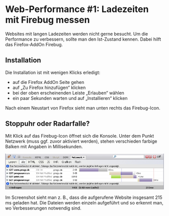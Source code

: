 Web-Performance #1: Ladezeiten mit Firebug messen
==========

Websites mit langen Ladezeiten werden nicht gerne besucht. Um die Performance zu verbessern, sollte man den
Ist-Zustand kennen. Dabei hilft das Firefox-AddOn Firebug.

Installation
-------------

Die Installation ist mit wenigen Klicks erledigt:
- auf die Firefox AddOn Seite gehen
- auf „Zu Firefox hinzufügen“ klicken
- bei der oben erscheinenden Leiste „Erlauben“ wählen
- ein paar Sekunden warten und auf „Installieren“ klicken

Nach einem Neustart von Firefox sieht man unten rechts das Firebug-Icon.

Stoppuhr oder Radarfalle?
-------------

Mit Klick auf das Firebug-Icon öffnet sich die Konsole.
Unter dem Punkt Netzwerk (muss ggf. zuvor aktiviert werden), stehen verschieden farbige Balken mit Angaben in
Millisekunden.

![Screenshot](https://github.com/progsource/progsource/raw/master/blog/web_performance_1/web_performance_001_screen.jpg)

Im Screenshot sieht man z. B., dass die aufgerufene Website insgesamt 215 ms geladen hat. Die Dateien werden
einzeln aufgeführt und so erkennt man, wo Verbesserungen notwendig sind.